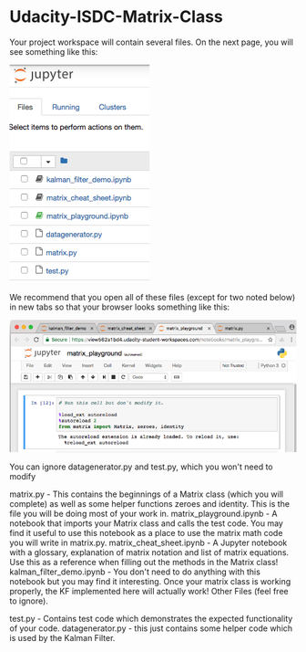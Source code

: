 # Udacity-ISDC-Matrix-Class

Your project workspace will contain several files. On the next page, you will see something like this:

  ![](Images/Image1.png)
      

We recommend that you open all of these files (except for two noted below) in new tabs so that your browser looks something like this:

![](Images/image2.png)

You can ignore datagenerator.py and test.py, which you won't need to modify

matrix.py - This contains the beginnings of a Matrix class (which you will complete) as well as some helper functions zeroes and identity. This is the file you will be doing most of your work in.
matrix_playground.ipynb - A notebook that imports your Matrix class and calls the test code. You may find it useful to use this notebook as a place to use the matrix math code you will write in matrix.py.
matrix_cheat_sheet.ipynb - A Jupyter notebook with a glossary, explanation of matrix notation and list of matrix equations. Use this as a reference when filling out the methods in the Matrix class!
kalman_filter_demo.ipynb - You don't need to do anything with this notebook but you may find it interesting. Once your matrix class is working properly, the KF implemented here will actually work!
Other Files (feel free to ignore).

test.py - Contains test code which demonstrates the expected functionality of your code.
datagenerator.py - this just contains some helper code which is used by the Kalman Filter.
